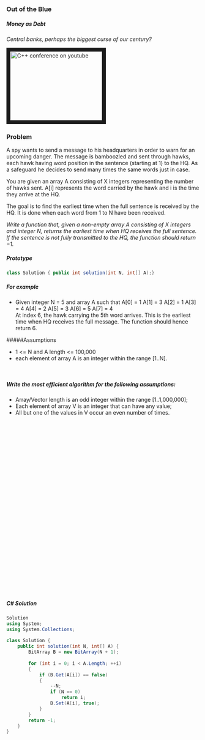 ### Out of the Blue

##### Money as Debt
*Central banks, perhaps the biggest curse of our century?*

<a href="https://www.youtube.com/watch?v=2nBPN-MKefA
" target="_blank"><img src="http://img.youtube.com/vi/2nBPN-MKefA/0.jpg"
alt="C++ conference on youtube" width="240" height="180" border="10" /></a>

### Problem

A spy wants to send a message to his headquarters in order to warn for an upcoming danger.
The message is bamboozled and sent through hawks, each hawk having word position in the sentence (starting at 1) to the HQ. As a safeguard he decides to send many times the same words just in case.

You are given an array A consisting of X integers representing the number of hawks sent. A[i] represents the word carried by the hawk and i is the time they arrive at the HQ.

The goal is to find the earliest time when the full sentence is received by the HQ. It is done when each word from 1 to N have been received.

*Write a function that, given a non-empty array A consisting of X integers and integer N, returns the earliest time when HQ receives the full sentence. If the sentence is not fully transmitted to the HQ, the function should return −1.*

##### Prototype
```cs
class Solution { public int solution(int N, int[] A);}
```

##### For example
* Given integer N = 5 and array A such that A[0] = 1 A[1] = 3 A[2] = 1 A[3] = 4 A[4] = 2 A[5] = 3 A[6] = 5 A[7] = 4  
At index 6, the hawk carrying the 5th word arrives. This is the earliest time when HQ receives the full message. The function should hence return 6.

#####Assumptions
* 1 <= N and A length <= 100,000
* each element of array A is an integer within the range [1..N].

​


##### Write the most efficient algorithm for the following assumptions:
* Array/Vector length is an odd integer within the range [1..1,000,000];
* Each element of array V is an integer that can have any value;
* All but one of the values in V occur an even number of times.

<pre>




























</pre>

##### C# Solution

```cs
Solution
using System;
using System.Collections;
​
class Solution {
    public int solution(int N, int[] A) {
        BitArray B = new BitArray(N + 1);
​
        for (int i = 0; i < A.Length; ++i)
        {
            if (B.Get(A[i]) == false)
            {
                --N;
                if (N == 0)
                    return i;
                B.Set(A[i], true);
            }
        }
        return -1;
    }
}
```
